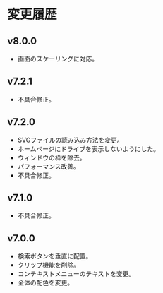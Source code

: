# 変更履歴

## v8.0.0
* 画面のスケーリングに対応。

## v7.2.1
* 不具合修正。

## v7.2.0
* SVGファイルの読み込み方法を変更。
* ホームページにドライブを表示しないようにした。
* ウィンドウの枠を除去。
* パフォーマンス改善。
* 不具合修正。

## v7.1.0
* 不具合修正。

## v7.0.0
* 検索ボタンを垂直に配置。
* クリップ機能を削除。
* コンテキストメニューのテキストを変更。
* 全体の配色を変更。
